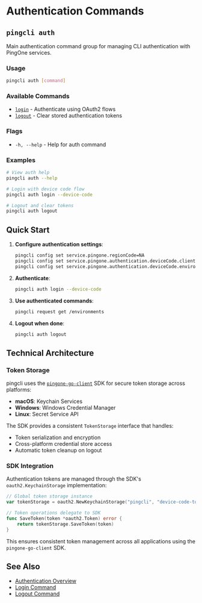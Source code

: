 # Authentication Commands

## `pingcli auth`

Main authentication command group for managing CLI authentication with PingOne services.

### Usage
```bash
pingcli auth [command]
```

### Available Commands
- [`login`](login.md) - Authenticate using OAuth2 flows
- [`logout`](logout.md) - Clear stored authentication tokens

### Flags
- `-h, --help` - Help for auth command

### Examples
```bash
# View auth help
pingcli auth --help

# Login with device code flow
pingcli auth login --device-code

# Logout and clear tokens
pingcli auth logout
```

## Quick Start

1. **Configure authentication settings**:
   ```bash
   pingcli config set service.pingone.regionCode=NA
   pingcli config set service.pingone.authentication.deviceCode.clientID=<your-client-id>
   pingcli config set service.pingone.authentication.deviceCode.environmentID=<your-env-id>
   ```

2. **Authenticate**:
   ```bash
   pingcli auth login --device-code
   ```

3. **Use authenticated commands**:
   ```bash
   pingcli request get /environments
   ```

4. **Logout when done**:
   ```bash
   pingcli auth logout
   ```

## Technical Architecture

### Token Storage

pingcli uses the [`pingone-go-client`](https://github.com/pingidentity/pingone-go-client) SDK for secure token storage across platforms:

- **macOS**: Keychain Services
- **Windows**: Windows Credential Manager  
- **Linux**: Secret Service API

The SDK provides a consistent `TokenStorage` interface that handles:
- Token serialization and encryption
- Cross-platform credential store access
- Automatic token cleanup on logout

### SDK Integration

Authentication tokens are managed through the SDK's `oauth2.KeychainStorage` implementation:

```go
// Global token storage instance
var tokenStorage = oauth2.NewKeychainStorage("pingcli", "device-code-token")

// Token operations delegate to SDK
func SaveToken(token *oauth2.Token) error {
    return tokenStorage.SaveToken(token)
}
```

This ensures consistent token management across all applications using the `pingone-go-client` SDK.

## See Also
- [Authentication Overview](overview.md)
- [Login Command](login.md)
- [Logout Command](logout.md)